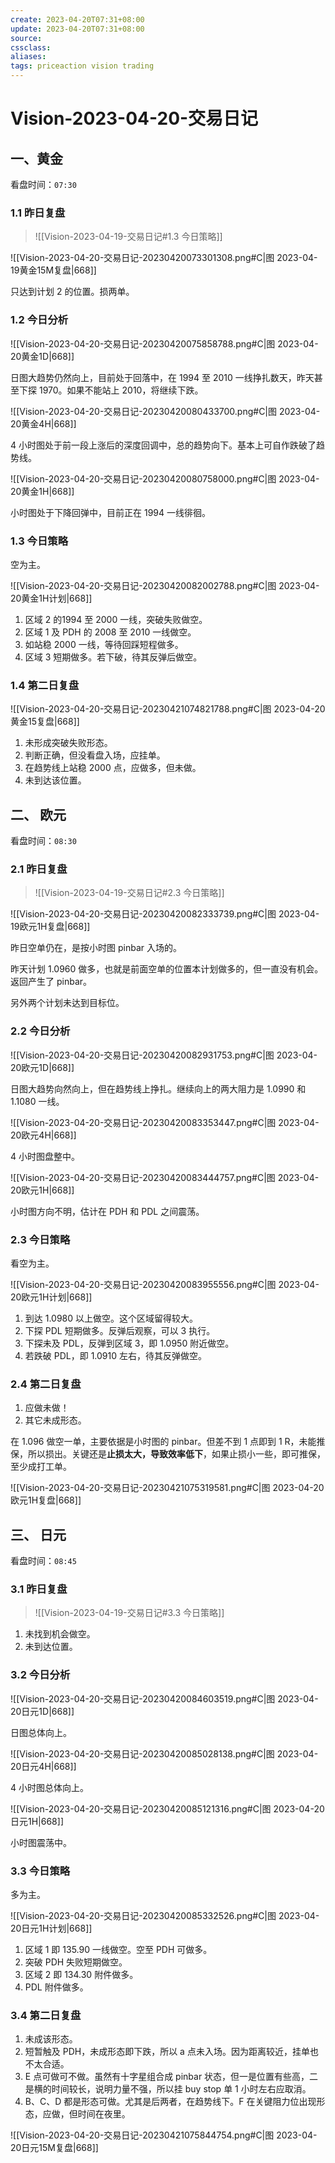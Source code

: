 ```yaml
---
create: 2023-04-20T07:31+08:00
update: 2023-04-20T07:31+08:00
source:
cssclass:
aliases:
tags: priceaction vision trading
---
```


# Vision-2023-04-20-交易日记

## 一、黄金

看盘时间：`07:30`

### 1.1 昨日复盘

> ![[Vision-2023-04-19-交易日记#1.3 今日策略]]

![[Vision-2023-04-20-交易日记-20230420073301308.png#C|图 2023-04-19黄金15M复盘|668]]

只达到计划 2 的位置。损两单。

### 1.2 今日分析

![[Vision-2023-04-20-交易日记-20230420075858788.png#C|图 2023-04-20黄金1D|668]]

日图大趋势仍然向上，目前处于回落中，在 1994 至 2010 一线挣扎数天，昨天甚至下探 1970。如果不能站上 2010，将继续下跌。

![[Vision-2023-04-20-交易日记-20230420080433700.png#C|图 2023-04-20黄金4H|668]]

4 小时图处于前一段上涨后的深度回调中，总的趋势向下。基本上可自作跌破了趋势线。

![[Vision-2023-04-20-交易日记-20230420080758000.png#C|图 2023-04-20黄金1H|668]]

小时图处于下降回弹中，目前正在 1994 一线徘徊。

### 1.3 今日策略

空为主。

![[Vision-2023-04-20-交易日记-20230420082002788.png#C|图 2023-04-20黄金1H计划|668]]

1. 区域 2 的1994 至 2000 一线，突破失败做空。
2. 区域 1 及 PDH 的 2008 至 2010 一线做空。
3. 如站稳 2000 一线，等待回踩短程做多。
4. 区域 3 短期做多。若下破，待其反弹后做空。

### 1.4 第二日复盘

![[Vision-2023-04-20-交易日记-20230421074821788.png#C|图 2023-04-20黄金15复盘|668]]

1. 未形成突破失败形态。
2. 判断正确，但没看盘入场，应挂单。
3. 在趋势线上站稳 2000 点，应做多，但未做。
4. 未到达该位置。

## 二、 欧元

看盘时间：`08:30`

### 2.1 昨日复盘

> ![[Vision-2023-04-19-交易日记#2.3 今日策略]]

![[Vision-2023-04-20-交易日记-20230420082333739.png#C|图 2023-04-19欧元1H复盘|668]]

昨日空单仍在，是按小时图 pinbar 入场的。

昨天计划 1.0960 做多，也就是前面空单的位置本计划做多的，但一直没有机会。返回产生了 pinbar。

另外两个计划未达到目标位。

### 2.2 今日分析

![[Vision-2023-04-20-交易日记-20230420082931753.png#C|图 2023-04-20欧元1D|668]]

日图大趋势向然向上，但在趋势线上挣扎。继续向上的两大阻力是 1.0990 和 1.1080 一线。

![[Vision-2023-04-20-交易日记-20230420083353447.png#C|图 2023-04-20欧元4H|668]]

4 小时图盘整中。

![[Vision-2023-04-20-交易日记-20230420083444757.png#C|图 2023-04-20欧元1H|668]]

小时图方向不明，估计在 PDH 和 PDL 之间震荡。

### 2.3 今日策略

看空为主。

![[Vision-2023-04-20-交易日记-20230420083955556.png#C|图 2023-04-20欧元1H计划|668]]

1. 到达 1.0980 以上做空。这个区域留得较大。
2. 下探 PDL 短期做多。反弹后观察，可以 3 执行。
3. 下探未及 PDL，反弹到区域 3，即 1.0950 附近做空。
4. 若跌破 PDL，即 1.0910 左右，待其反弹做空。

### 2.4 第二日复盘

1. 应做未做！
2. 其它未成形态。

在 1.096 做空一单，主要依据是小时图的 pinbar。但差不到 1 点即到 1 R，未能推保，所以损出。关键还是**止损太大，导致效率低下**，如果止损小一些，即可推保，至少成打工单。

![[Vision-2023-04-20-交易日记-20230421075319581.png#C|图 2023-04-20欧元1H复盘|668]]

## 三、 日元

看盘时间：`08:45`

### 3.1 昨日复盘

> ![[Vision-2023-04-19-交易日记#3.3 今日策略]]

1. 未找到机会做空。
2. 未到达位置。

### 3.2 今日分析

![[Vision-2023-04-20-交易日记-20230420084603519.png#C|图 2023-04-20日元1D|668]]

日图总体向上。

![[Vision-2023-04-20-交易日记-20230420085028138.png#C|图 2023-04-20日元4H|668]]

4 小时图总体向上。

![[Vision-2023-04-20-交易日记-20230420085121316.png#C|图 2023-04-20日元1H|668]]

小时图震荡中。

### 3.3 今日策略

多为主。

![[Vision-2023-04-20-交易日记-20230420085332526.png#C|图 2023-04-20日元1H计划|668]]

1. 区域 1 即 135.90 一线做空。空至 PDH 可做多。
2. 突破 PDH 失败短期做空。
3. 区域 2 即 134.30 附件做多。
4. PDL 附件做多。

### 3.4 第二日复盘

1. 未成该形态。
2. 短暂触及 PDH，未成形态即下跌，所以 a 点未入场。因为距离较近，挂单也不太合适。
3. E 点可做可不做。虽然有十字星组合成 pinbar 状态，但一是位置有些高，二是横的时间较长，说明力量不强，所以挂 buy stop 单 1 小时左右应取消。
4. B、C、D 都是形态可做。尤其是后两者，在趋势线下。F 在关键阻力位出现形态，应做，但时间在夜里。

![[Vision-2023-04-20-交易日记-20230421075844754.png#C|图 2023-04-20日元15M复盘|668]]

